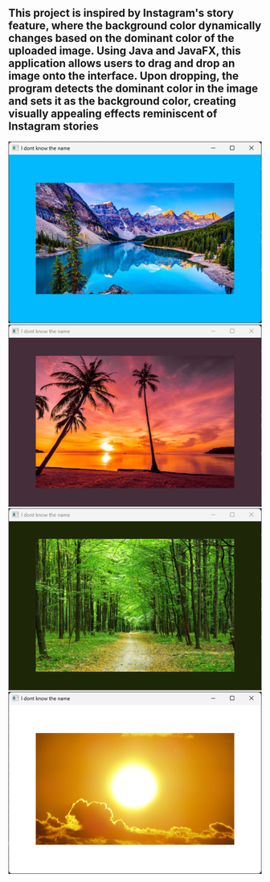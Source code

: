 

## <h2>This project is inspired by Instagram's story feature, where the background color dynamically changes based on the dominant color of the uploaded image. Using Java and JavaFX, this application allows users to drag and drop an image onto the interface. Upon dropping, the program detects the dominant color in the image and sets it as the background color, creating visually appealing effects reminiscent of Instagram stories</h2>
<img src="screenshots/img.png">
<img src="screenshots/img_1.png">
<img src="screenshots/img_2.png">
<img src="screenshots/img_3.png">